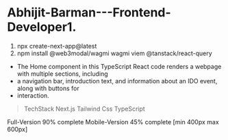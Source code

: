 # Abhijit-Barman---Frontend-Developer1.

1. npx create-next-app@latest
2. npm install @web3modal/wagmi wagmi viem @tanstack/react-query


 * The Home component in this TypeScript React code renders a webpage with multiple sections, including
 * a navigation bar, introduction text, and information about an IDO event, along with buttons for
 * interaction.

>TechStack
Next.js
Tailwind Css
TypeScript


Full-Version 90% complete
Mobile-Version 45% complete [min 400px max 600px]


